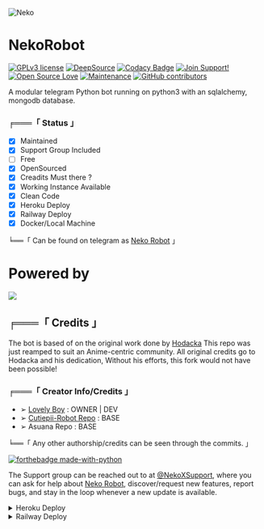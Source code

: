 ![Neko](https://telegra.ph/file/3327196209f47901aaba0.jpg)
# NekoRobot
[![GPLv3 license](https://img.shields.io/badge/License-GPLv3-blue.svg)](http://perso.crans.org/besson/LICENSE.html) [![DeepSource](https://static.deepsource.io/deepsource-badge-light-mini.svg)](https://deepsource.io/gh/Hodacka/NekoRobot/?ref=repository-badge)
[![Codacy Badge](https://app.codacy.com/project/badge/Grade/41ee9ac813a34042925a6b6fa92cf84e)](https://www.codacy.com?utm_source=github.com&amp;utm_medium=referral&amp;utm_content=AmaanAhmed/Lynda&amp;utm_campaign=Badge_Grade) [![Join Support!](https://img.shields.io/badge/Join%20Channel-!-red)](https://t.me/NekoXSupport) [![Open Source Love](https://badges.frapsoft.com/os/v2/open-source.png?v=103)](https://github.com/ellerbrock/open-source-badges/) [![Maintenance](https://img.shields.io/badge/Maintained%3F-yes-green.svg)](https://GitHub.com/Naereen/StrapDown.js/graphs/commit-activity) [![GitHub contributors](https://img.shields.io/github/contributors/Naereen/StrapDown.js.svg)](https://GitHub.com/Hodacka/NekoRobot/graphs/contributors/)

A modular telegram Python bot running on python3 with an sqlalchemy, mongodb database.

###  ╒═══「 Status 」

+ [x] Maintained
+ [x] Support Group Included
+ [ ] Free
+ [x] OpenSourced
+ [x] Creadits Must there ?
+ [x] Working Instance Available
+ [x] Clean Code
+ [x] Heroku Deploy
+ [x] Railway Deploy
+ [x] Docker/Local Machine

╘══「 Can be found on telegram as [Neko Robot](https://t.me/NekoXRobot) 」

# Powered by
<a href="https://t.me/Yuki_Network"><img src="https://img.shields.io/badge/Network 💜-Yùki_Network%20-blue.svg?logo=telegram"></a>

## ╒═══「 Credits 」
The bot is based of on the original work done by [Hodacka](https://github.com/Hodacka)
This repo was just reamped to suit an Anime-centric community. All original credits go to Hodacka and his dedication, Without his efforts, this fork would not have been possible!

### ╒═══「 Creator Info/Credits 」

+ ➢ [Lovely Boy](https://github.com/Hodacka) : OWNER | DEV
+ ➢ [Cutiepii-Robot Repo](https://github.com/Awesome-RJ/CutiepiiRobot) : BASE 
+ ➢ Asuana Repo : BASE


╘══「 Any other authorship/credits can be seen through the commits. 」

[![forthebadge made-with-python](http://ForTheBadge.com/images/badges/made-with-python.svg)](https://www.python.org/)

The Support group can be reached out to at [@NekoXSupport](https://t.me/NekoXSupport), where you can ask for help about [Neko Robot](https://t.me/NekoXRobot), discover/request new features, report bugs, and stay in the loop whenever a new update is available. 

<details>
	<summary>Heroku Deploy</summary>
	<br>
	<b>
The Easiest Way to Deploy This Bot is Via Heroku.
		In Order To deploy, You Just Have Fill The Necessary Environment Variables and Done!</b>
	
  <h1>
    <p align="center">
        <a href="https://heroku.com/deploy?template=https://github.com/Hodacka/NekoRobot-2">
            <img src="https://www.herokucdn.com/deploy/button.svg" alt="Deploy">
        </a>
    </p>
</h1>

</details> 

<details>
	<summary>Railway Deploy</summary>
	<br>
	<b>
The Unlimited Dyons to Deploy This Bot is Via Railway.
		In Order To deploy, You Just add The Variables Manually in Railway and Done!</b>
	
  <h1>
    <p align="center">
        <a href="https://railway.app">
            <img src="https://railway.app/button.svg" alt="Deploy">
        </a>
    </p>
</h1>


<details>
    <summary>More Deploy Options</summary>
    <br>
    <p align="center">

    Deploying on Local Machine

</p>

```console
    ~$ git clone https://github.com/Hodacka/NekoRobot-2
    ~$ cd NekoXRobot
    ~$ cp sample_config.py config.py
```

Edit Config.py with your own Values

Start with ```python -m NekoXRobot```

</details>    

<details>
     <summary>Deploying On IDE VMs Like Repl.it</summary>
       <br>
         <p align="left">
            <b> 

            Refer to Deploying On Local Machine.

 </b>
</p>
</details>
